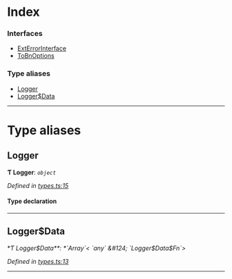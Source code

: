

# Index

### Interfaces

* [ExtErrorInterface](../interfaces/_types_.exterrorinterface.md)
* [ToBnOptions](../interfaces/_types_.tobnoptions.md)

### Type aliases

* [Logger](_types_.md#logger)
* [Logger$Data](_types_.md#logger_data)

---

# Type aliases

<a id="logger"></a>

##  Logger

**Ƭ Logger**: *`object`*

*Defined in [types.ts:15](https://github.com/polkadot-js/common/blob/9fc3354/packages/util/src/types.ts#L15)*

#### Type declaration

___
<a id="logger_data"></a>

##  Logger$Data

**Ƭ Logger$Data**: *`Array`< `any` &#124; `Logger$Data$Fn`>*

*Defined in [types.ts:13](https://github.com/polkadot-js/common/blob/9fc3354/packages/util/src/types.ts#L13)*

___

